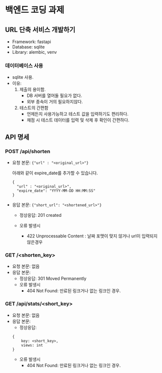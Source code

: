 # 백엔드 코딩 과제

## URL 단축 서비스 개발하기

- Framework: fastapi
- Database: sqlite
- Library: alembic, venv

### 데이터베이스 사용

- sqlite 사용.
- 이유:
  1. 제출의 용이함.
     - DB 서버를 열어둘 필요가 없다.
     - 외부 종속이 거의 필요하지않다.
  2. 테스트의 간편함
     - 언제든지 사용가능하고 테스트 값을 입력하기도 편리하다.
     - 채점 시 테스트 데이터를 입력 및 삭제 후 확인이 간편하다.

## API 명세

### POST /api/shorten

- 요청 본문: `{"url" : "<original_url>"}`

  아래와 같이 expire_date를 추가할 수 있습니다.

  ```
  {
    "url" : "<original_url>",
    "expire_date": "YYYY-MM-DD HH:MM:SS"
  }
  ```

- 응답 본문: `{"short_url": "<shortened_url>"}`

  - 정상응답: 201 created

  - 오류 발생시

    - 422 Unprocessable Content : 날짜 포맷이 맞지 않거나 url이 입력되지 않은경우

### GET /<shorten_key>

- 요청 본문: 없음
- 응답 본문:
  - 정상응답: 301 Moved Permanently
  - 오류 발생시
    - 404 Not Found: 만료된 링크거나 없는 링크인 경우.

### GET /api/stats/<short_key>

- 요청 본문: 없음
- 응답 본문:
  - 정상응답:
  ```
  {
      key: <short_key>,
      views: int
  }
  ```
  - 오류 발생시
    - 404 Not Found: 만료된 링크거나 없는 링크인 경우.
